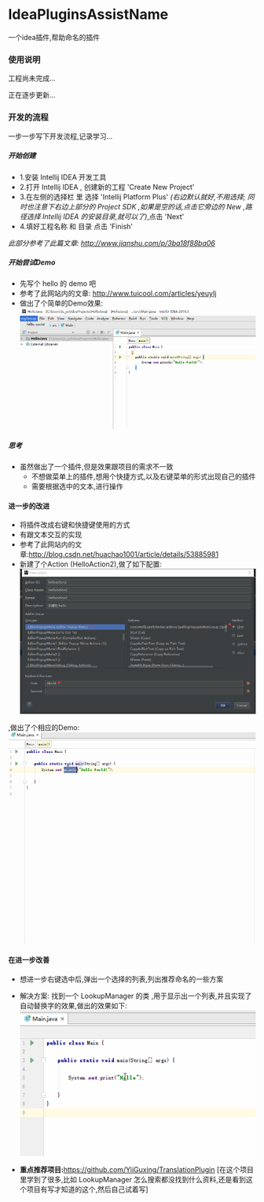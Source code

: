 # IdeaPluginsAssistName
一个idea插件,帮助命名的插件

### 使用说明
工程尚未完成...

正在逐步更新...

### 开发的流程
一步一步写下开发流程,记录学习...

##### 开始创建
 - 1.安装 Intellij IDEA 开发工具
 - 2.打开 Intellij IDEA , 创建新的工程 'Create New Project'
 - 3.在左侧的选择栏 里 选择 'Intellij Platform Plus' 
    *(右边默认就好,不用选择;
          同时也注意下右边上部分的 Project SDK ,如果是空的话,点击它旁边的 New ,路径选择 Intellij IDEA 的安装目录,就可以了)*,点击 'Next'
 - 4.填好工程名称 和 目录 点击 'Finish'
 
 *此部分参考了此篇文章: http://www.jianshu.com/p/3ba18f88ba06* 
 
##### 开始尝试Demo
 - 先写个 hello 的 demo 吧
 - 参考了此网站内的文章: http://www.tuicool.com/articles/yeuyIj
 - 做出了个简单的Demo效果:
    ![image](src/pic/1.gif)
    
##### 思考
 - 虽然做出了一个插件,但是效果跟项目的需求不一致
     - 不想做菜单上的插件,想用个快捷方式,以及右键菜单的形式出现自己的插件
     - 需要根据选中的文本,进行操作
 
#### 进一步的改进
 - 将插件改成右键和快捷键使用的方式
 - 有跟文本交互的实现
 - 参考了此网站内的文章:http://blog.csdn.net/huachao1001/article/details/53885981
 - 新建了个Action (HelloAction2),做了如下配置:
    ![image](src/pic/2.png)
  
  ,做出了个相应的Demo:
    ![image](src/pic/2.gif)
    
#### 在进一步改善
 - 想进一步右键选中后,弹出一个选择的列表,列出推荐命名的一些方案
 
 - 解决方案:
    找到一个 LookupManager 的类 ,用于显示出一个列表,并且实现了自动替换字的效果,做出的效果如下:
    ![image](src/pic/3.gif)
    
 - <strong>重点推荐项目:</strong>https://github.com/YiiGuxing/TranslationPlugin
 [在这个项目里学到了很多,比如 LookupManager 怎么搜索都没找到什么资料,还是看到这个项目有写才知道的这个,然后自己试着写]

    